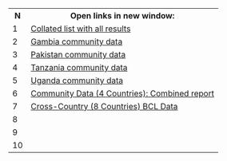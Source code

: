 
 <table>
  <tr>
    <th> N </th>
    <th> Open links in new window: </th>
    </tr>
  <tr>
    <td> 1 </td>
    <td> <a href="https://rpubs.com/atreyagaganumn" target="_blank"> Collated list with all results </a>    </td>
 </tr> 
 <tr>
  <td> 2 </td>
    <td> <a href="https://rpubs.com/atreyagaganumn/oxf23gambia" target="_blank"> 
    Gambia community data </a>     </td>
  </tr>
  <tr>
  <td> 3 </td>
    <td> <a href="https://rpubs.com/atreyagaganumn/oxf23pakistan" target="_blank"> Pakistan community data </a>     </td>
  </tr>
  <tr>
  <td> 4 </td>
  <td> <a href="https://rpubs.com/atreyagaganumn/oxf23tanzania" target="blank" </href> Tanzania community data </td>
  </tr>
  <tr>
  <td> 5 </td>
  <td> <a href="https://rpubs.com/atreyagaganumn/oxf23uganda" target="blank" </href> Uganda community data </td>
  </tr>
    <tr>
  <td> 6 </td>
  <td> <a href="https://rpubs.com/atreyagaganumn/oxf23combinedreport" target="blank" </href>  Community Data (4 Countries): Combined report </td>
   </tr>
   <tr>
  <td> 7 </td>
  <td> <a href="https://rpubs.com/atreyagaganumn/oxf23bcl" target="blank" </href>   Cross-Country (8 Countries) BCL Data  </td>
   </tr>
     <tr>
  <td> 8 </td>
  <td>  </td>
   </tr>
       <tr>
  <td> 9 </td>
  <td>  </td>
   </tr>
       <tr>
  <td> 10 </td>
  <td>  </td>
   </tr>
   
</table> 